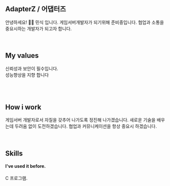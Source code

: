 ## AdapterZ / 어댑터즈
안녕하세요! 🙋‍♂️ 민식 입니다. 게임서버개발자가 되기위해 준비중입니다.
협업과 소통을 중요시하는 개발자가 되고자 합니다.
<br />
<br />
<br />
## My values
신뢰성과 보안이 필수입니다.<br />
성능향상을 지향 합니다<br />
<br />
<br />
<br />
## How i work
게임서버 개발자로서 자질을 갖추어 나가도록 정진해 나가겠습니다.
새로운 기술을 배우는데 두려움 없이 도전하겠습니다.
협업과 커뮤니케이션을 항상 중요시 하겠습니다.
<br />
<br />
<br />
## Skills

#### I've used it before.
C 프로그램.<br />
<br />
<br />
<br />
